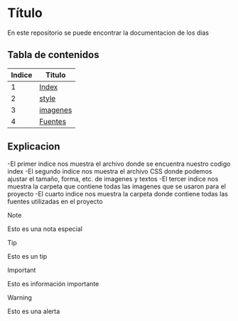 # Título
En este repositorio se puede encontrar la documentacion de los dias 

## Tabla de contenidos
| Indice | Titulo  |
|--|--|
| 1 | [Index](index.html) |
| 2 | [style](./style/style.css) |
| 3 | [imagenes](./img) |
| 4 | [Fuentes](./tipografias/)



## Explicacion
-El primer indice nos muestra el archivo donde se encuentra nuestro codigo index
-El segundo indice nos muestra el archivo CSS donde podemos ajustar el tamaño, forma, etc. de imagenes y textos
-El tercer indice nos muestra la carpeta que contiene todas las imagenes que se usaron para el proyecto
-El cuarto indice nos muestra la carpeta donde contiene todas las fuentes utilizadas en el proyecto


> [!NOTE]
>Esto es una nota especial

> [!TIP]
> Esto es un tip

> [!IMPORTANT]  
> Esto es información importante

> [!WARNING]  
> Esto es una alerta